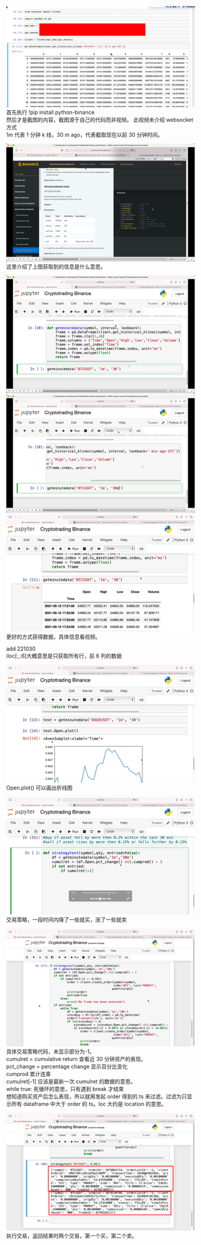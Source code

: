 ![](./img/2022-07-20-15-37-21.png)  
首先执行 !pip install python-binance  
然后才是截图的内容，截图源于自己的代码而非视频。
此视频未介绍 websocket 方式  
1m 代表 1 分钟 k 线，30 m ago，代表截取现在以前 30 分钟时间。

![](./img/2022-07-20-15-43-24.png)  
这里介绍了上图获取到的信息是什么意思。

![](./img/2022-07-20-15-49-40.png)  
![](./img/2022-07-20-15-49-59.png)  
![](./img/2022-07-20-15-50-43.png)  
更好的方式获得数据，具体信息看视频。

add 221030  
iloc[:,:6]大概意思是只获取所有行，前 6 列的数据

![](./img/2022-07-20-15-52-56.png)  
Open.plot() 可以画出折线图

![](./img/2022-07-20-16-11-30.png)  
交易策略，一段时间内降了一些就买，涨了一些就卖

![](./img/2022-07-20-16-21-03.png)  
具体交易策略代码，未显示部分为-1。  
cumulret = cumulative return 查看近 30 分钟资产的表现。  
pct_change = percentage change 显示百分比变化  
cumprod 累计连乘  
cumulret[-1] 应该是最新一次 cumulret 的数据的意思。  
while true: 死循环的意思，只有遇到 break 才结束  
想知道购买资产后怎么表现，所以就用发起 order 得到的 ts 来过滤。过滤为只显示所有 dataframe 中大于 order 的 ts。loc 大约是 location 的意思。

![](./img/2022-07-20-16-26-38.png)  
执行交易，返回结果时两个交易，第一个买，第二个卖。
